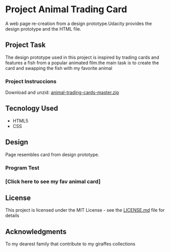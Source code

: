 # Project Animal Trading Card

A web page re-creation from a design prototype.Udacity provides the design prototype and the HTML file.

## Project Task
 
The design prototype used in this project is inspired by trading cards and features a fish from a popular animated film.the main task is to create the card and swapping the fish with my favorite animal 

### Project Instruccions

Download and unzid: [animal-trading-cards-master.zip](https://github.com/udacity/animal-trading-cards/archive/master.zip
)
## Tecnology Used
  + HTML5
  + CSS


## Design

Page resembles card from design prototype.

### Program Test

### [Click here to see my fav animal card]



## License

This project is licensed under the MIT License - see the [LICENSE.md](LICENSE.md) file for details

## Acknowledgments

To my dearest family that contribute to my giraffes collections



